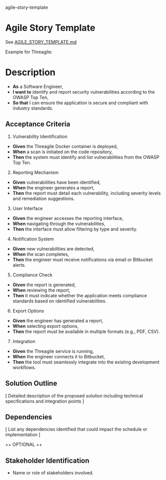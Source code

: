 agile-story-template
# Agile Story Template

See [AGILE_STORY_TEMPLATE.md](./AGILE_STORY_TEMPLATE.md)

Example for Threagile:

# Description

- **As** a Software Engineer,
- **I want to** identify and report security vulnerabilities according to the OWASP Top Ten,
- **So that** I can ensure the application is secure and compliant with industry standards.

## Acceptance Criteria

1. Vulnerability Identification

- **Given** the Threagile Docker container is deployed,
- **When** a scan is initiated on the code repository,
- **Then** the system must identify and list vulnerabilities from the OWASP Top Ten.

2. Reporting Mechanism

- **Given** vulnerabilities have been identified,
- **When** the engineer generates a report,
- **Then** the report must detail each vulnerability, including severity levels and remediation suggestions.

3. User Interface

- **Given** the engineer accesses the reporting interface,
- **When** navigating through the vulnerabilities,
- **Then** the interface must allow filtering by type and severity.

4. Notification System

- **Given** new vulnerabilities are detected,
- **When** the scan completes,
- **Then** the engineer must receive notifications via email or Bitbucket alerts.

5. Compliance Check

- **Given** the report is generated,
- **When** reviewing the report,
- **Then** it must indicate whether the application meets compliance standards based on identified vulnerabilities.

6. Export Options

- **Given** the engineer has generated a report,
- **When** selecting export options,
- **Then** the report must be available in multiple formats (e.g., PDF, CSV).

7. Integration

- **Given** the Threagile service is running,
- **When** the engineer connects it to Bitbucket,
- **Then** the tool must seamlessly integrate into the existing development workflows.

## Solution Outline

[ Detailed description of the proposed solution including technical specifications and integration points ]

## Dependencies

[ List any dependencies identified that could impact the schedule or implementation ]

++ OPTIONAL ++

## Stakeholder Identification

- Name or role of stakeholders involved.
